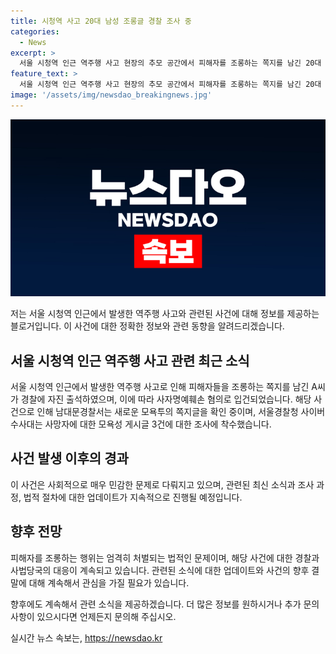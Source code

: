 ```yaml
---
title: 시청역 사고 20대 남성 조롱글 경찰 조사 중
categories:
  - News
excerpt: >
  서울 시청역 인근 역주행 사고 현장의 추모 공간에서 피해자를 조롱하는 쪽지를 남긴 20대 남성 A씨가 경찰에 자진 출석해 조사를 받았고, 사자명예훼손 혐의로 입건됐습니다. 또한, 또 다른 모욕투의 쪽지글이 발견되어 경찰이 확인 중이며, 사이버수사대는 사망자에 대한 모욕성 게시글 3건에 대해 조사에 착수했습니다. 서울 남대문경찰서와 경찰청의 조사가 계속되고 있습니다. (150자)
feature_text: >
  서울 시청역 인근 역주행 사고 현장의 추모 공간에서 피해자를 조롱하는 쪽지를 남긴 20대 남성 A씨가 경찰에 자진 출석해 조사를 받았고, 사자명예훼손 혐의로 입건됐습니다. 또한, 또 다른 모욕투의 쪽지글이 발견되어 경찰이 확인 중이며, 사이버수사대는 사망자에 대한 모욕성 게시글 3건에 대해 조사에 착수했습니다. 서울 남대문경찰서와 경찰청의 조사가 계속되고 있습니다. (150자)
image: '/assets/img/newsdao_breakingnews.jpg'
---
```


<p><img src="/assets/img/newsdao_breakingnews.jpg" alt="bookingtag 속보" /></p>

<p>저는 서울 시청역 인근에서 발생한 역주행 사고와 관련된 사건에 대해 정보를 제공하는 블로거입니다. 이 사건에 대한 정확한 정보와 관련 동향을 알려드리겠습니다.</p>

<h2 data-ke-size="size26">서울 시청역 인근 역주행 사고 관련 최근 소식</h2>

<p data-ke-size="size16">서울 시청역 인근에서 발생한 역주행 사고로 인해 피해자들을 조롱하는 쪽지를 남긴 A씨가 경찰에 자진 출석하였으며, 이에 따라 사자명예훼손 혐의로 입건되었습니다. 해당 사건으로 인해 남대문경찰서는 새로운 모욕투의 쪽지글을 확인 중이며, 서울경찰청 사이버수사대는 사망자에 대한 모욕성 게시글 3건에 대한 조사에 착수했습니다.</p>

<h2 data-ke-size="size26">사건 발생 이후의 경과</h2>

<p data-ke-size="size16">이 사건은 사회적으로 매우 민감한 문제로 다뤄지고 있으며, 관련된 최신 소식과 조사 과정, 법적 절차에 대한 업데이트가 지속적으로 진행될 예정입니다. </p>

<h2 data-ke-size="size26">향후 전망</h2>

<p data-ke-size="size16">피해자를 조롱하는 행위는 엄격히 처벌되는 법적인 문제이며, 해당 사건에 대한 경찰과 사법당국의 대응이 계속되고 있습니다. 관련된 소식에 대한 업데이트와 사건의 향후 결말에 대해 계속해서 관심을 가질 필요가 있습니다.</p>

<p>향후에도 계속해서 관련 소식을 제공하겠습니다. 더 많은 정보를 원하시거나 추가 문의사항이 있으시다면 언제든지 문의해 주십시오.</p>
실시간 뉴스 속보는, <a href="https://newsdao.kr" rel="dofollow">https://newsdao.kr</a>


